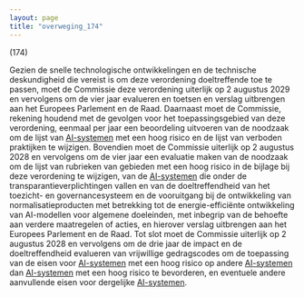 ```yaml
---
layout: page
title: "overweging_174"
---
```


(174)

Gezien de snelle technologische ontwikkelingen en de technische deskundigheid die vereist is om deze verordening doeltreffende toe te passen, moet de Commissie deze verordening uiterlijk op 2 augustus 2029 en vervolgens om de vier jaar evalueren en toetsen en verslag uitbrengen aan het Europees Parlement en de Raad. Daarnaast moet de Commissie, rekening houdend met de gevolgen voor het toepassingsgebied van deze verordening, eenmaal per jaar een beoordeling uitvoeren van de noodzaak om de lijst van [AI-systemen](a3.md#^ai-systeem) met een hoog risico en de lijst van verboden praktijken te wijzigen. Bovendien moet de Commissie uiterlijk op 2 augustus 2028 en vervolgens om de vier jaar een evaluatie maken van de noodzaak om de lijst van rubrieken van gebieden met een hoog risico in de bijlage bij deze verordening te wijzigen, van de [AI-systemen](a3.md#^ai-systeem) die onder de transparantieverplichtingen vallen en van de doeltreffendheid van het toezicht- en governancesysteem en de vooruitgang bij de ontwikkeling van normalisatieproducten met betrekking tot de energie-efficiënte ontwikkeling van AI-modellen voor algemene doeleinden, met inbegrip van de behoefte aan verdere maatregelen of acties, en hierover verslag uitbrengen aan het Europees Parlement en de Raad. Tot slot moet de Commissie uiterlijk op 2 augustus 2028 en vervolgens om de drie jaar de impact en de doeltreffendheid evalueren van vrijwillige gedragscodes om de toepassing van de eisen voor [AI-systemen](a3.md#^ai-systeem) met een hoog risico op andere [AI-systemen](a3.md#^ai-systeem) dan [AI-systemen](a3.md#^ai-systeem) met een hoog risico te bevorderen, en eventuele andere aanvullende eisen voor dergelijke [AI-systemen](a3.md#^ai-systeem).